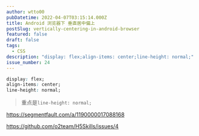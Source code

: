 ```yaml
---
author: wtto00
pubDatetime: 2022-04-07T03:15:14.000Z
title: Android 浏览器下 垂直居中偏上
postSlug: vertically-centering-in-android-browser
featured: false
draft: false
tags:
  - CSS
description: "display: flex;align-items: center;line-height: normal;"
issue_number: 24
---
```


```css
display: flex;
align-items: center;
line-height: normal;
```

> 重点是`line-height: normal;`

<https://segmentfault.com/a/1190000017088168>

<https://github.com/o2team/H5Skills/issues/4>
